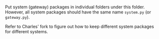 Put system (gateway) packages in individual folders under this folder. However, all system packages should have the same name `system.py` (or `gateway.py`).

Refer to Charles' fork to figure out how to keep different system packages for different systems.
